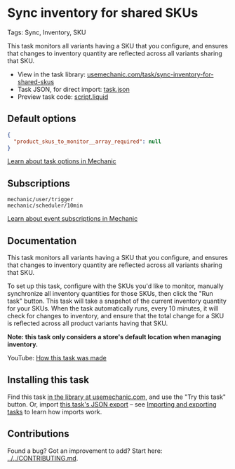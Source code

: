 # Sync inventory for shared SKUs

Tags: Sync, Inventory, SKU

This task monitors all variants having a SKU that you configure, and ensures that changes to inventory quantity are reflected across all variants sharing that SKU.

* View in the task library: [usemechanic.com/task/sync-inventory-for-shared-skus](https://usemechanic.com/task/sync-inventory-for-shared-skus)
* Task JSON, for direct import: [task.json](../../tasks/sync-inventory-for-shared-skus.json)
* Preview task code: [script.liquid](./script.liquid)

## Default options

```json
{
  "product_skus_to_monitor__array_required": null
}
```

[Learn about task options in Mechanic](https://docs.usemechanic.com/article/471-task-options)

## Subscriptions

```liquid
mechanic/user/trigger
mechanic/scheduler/10min
```

[Learn about event subscriptions in Mechanic](https://docs.usemechanic.com/article/408-subscriptions)

## Documentation

This task monitors all variants having a SKU that you configure, and ensures that changes to inventory quantity are reflected across all variants sharing that SKU.

To set up this task, configure with the SKUs you'd like to monitor, manually synchronize all inventory quantities for those SKUs, then click the "Run task" button. This task will take a snapshot of the current inventory quantity for your SKUs. When the task automatically runs, every 10 minutes, it will check for changes to inventory, and ensure that the total change for a SKU is reflected across all product variants having that SKU.

__Note: this task only considers a store's default location when managing inventory.__

YouTube: [How this task was made](https://youtu.be/CoWvIdibz9Y)

## Installing this task

Find this task [in the library at usemechanic.com](https://usemechanic.com/task/sync-inventory-for-shared-skus), and use the "Try this task" button. Or, import [this task's JSON export](../../tasks/sync-inventory-for-shared-skus.json) – see [Importing and exporting tasks](https://docs.usemechanic.com/article/505-importing-and-exporting-tasks) to learn how imports work.

## Contributions

Found a bug? Got an improvement to add? Start here: [../../CONTRIBUTING.md](../../CONTRIBUTING.md).
